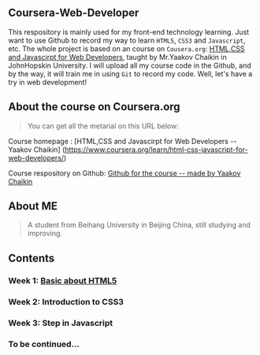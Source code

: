 ## Coursera-Web-Developer
This respository is mainly used for my front-end technology learning.  Just want to use Github to record my way to learn `HTML5`, `CSS3` and `Javascript`, etc. The whole project is based on an course on `Cousera.org`: [HTML,CSS and Javascirpt for Web Developers](https://www.coursera.org/learn/html-css-javascript-for-web-developers/), taught by Mr.Yaakov Chaikin in JohnHopskin University. I will upload all my course code in the Github, and by the way, it will train me in using `Git` to record my code. Well, let's have a try in web development!

## About the course on Coursera.org

> You can get all the metarial on this URL below:

Course homepage : [HTML,CSS and Javascirpt for Web Developers -- Yaakov Chaikin] (https://www.coursera.org/learn/html-css-javascript-for-web-developers/)
  
Course respository on Github: [Github for the course -- made by Yaakov Chaikin](https://github.com/jhu-ep-coursera/fullstack-course4)

## About ME

> A student from Beihang University in Beijing China, still studying and improving. 


## Contents

### Week 1: [Basic about HTML5](https://github.com/RecoderChris/coursera-web-develop/tree/master/Lecture1 "Week 1")

### Week 2: Introduction to CSS3

### Week 3: Step in Javascript

### To be continued...
